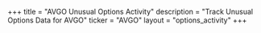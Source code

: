 +++
title = "AVGO Unusual Options Activity"
description = "Track Unusual Options Data for AVGO"
ticker = "AVGO"
layout = "options_activity"
+++

